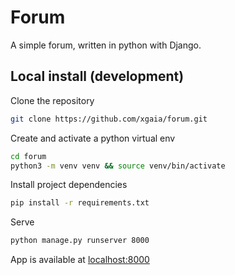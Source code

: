 # Forum

A simple forum, written in python with Django.

## Local install (development)

Clone the repository

```bash
git clone https://github.com/xgaia/forum.git
````

Create and activate a python virtual env

```bash
cd forum
python3 -m venv venv && source venv/bin/activate
````

Install project dependencies

```bash
pip install -r requirements.txt
````

Serve

```bash
python manage.py runserver 8000
````

App is available at [localhost:8000](http://localhost:8000)
